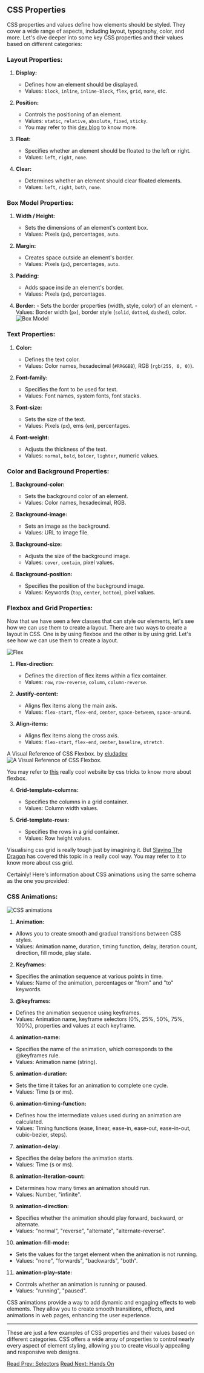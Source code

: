 ## CSS Properties

CSS properties and values define how elements should be styled. They cover a wide range of aspects, including layout, typography, color, and more. Let's dive deeper into some key CSS properties and their values based on different categories:

### Layout Properties:

1. **Display:**

    - Defines how an element should be displayed.
    - Values: `block`, `inline`, `inline-block`, `flex`, `grid`, `none`, etc.

2. **Position:**

    - Controls the positioning of an element.
    - Values: `static`, `relative`, `absolute`, `fixed`, `sticky`.
    - You may refer to this [dev blog](https://dev.to/surajondev/css-position-property-explained-3eg7) to know more.

3. **Float:**

    - Specifies whether an element should be floated to the left or right.
    - Values: `left`, `right`, `none`.

4. **Clear:**
    - Determines whether an element should clear floated elements.
    - Values: `left`, `right`, `both`, `none`.

### Box Model Properties:

1. **Width / Height:**

    - Sets the dimensions of an element's content box.
    - Values: Pixels (`px`), percentages, `auto`.

2. **Margin:**

    - Creates space outside an element's border.
    - Values: Pixels (`px`), percentages, `auto`.

3. **Padding:**

    - Adds space inside an element's border.
    - Values: Pixels (`px`), percentages.

4. **Border:** - Sets the border properties (width, style, color) of an element. - Values: Border width (`px`), border style (`solid`, `dotted`, `dashed`), color.
   ![Box Model](https://media.geeksforgeeks.org/wp-content/uploads/20220814185808/borderboxboxmodel.png)

### Text Properties:

1. **Color:**

    - Defines the text color.
    - Values: Color names, hexadecimal (`#RRGGBB`), RGB (`rgb(255, 0, 0)`).

2. **Font-family:**

    - Specifies the font to be used for text.
    - Values: Font names, system fonts, font stacks.

3. **Font-size:**

    - Sets the size of the text.
    - Values: Pixels (`px`), ems (`em`), percentages.

4. **Font-weight:**
    - Adjusts the thickness of the text.
    - Values: `normal`, `bold`, `bolder`, `lighter`, numeric values.

### Color and Background Properties:

1. **Background-color:**

    - Sets the background color of an element.
    - Values: Color names, hexadecimal, RGB.

2. **Background-image:**

    - Sets an image as the background.
    - Values: URL to image file.

3. **Background-size:**

    - Adjusts the size of the background image.
    - Values: `cover`, `contain`, pixel values.

4. **Background-position:**
    - Specifies the position of the background image.
    - Values: Keywords (`top`, `center`, `bottom`), pixel values.

### Flexbox and Grid Properties:

Now that we have seen a few classes that can style our elements, let's see how we can use them to create a layout. There are two ways to create a layout in CSS. One is by using flexbox and the other is by using grid. Let's see how we can use them to create a layout.

![Flex](https://i2.wp.com/css-tricks.com/wp-content/uploads/2020/03/uKflTr3s.png?resize=1024%2C509&ssl=1)

1. **Flex-direction:**

    - Defines the direction of flex items within a flex container.
    - Values: `row`, `row-reverse`, `column`, `column-reverse`.

2. **Justify-content:**

    - Aligns flex items along the main axis.
    - Values: `flex-start`, `flex-end`, `center`, `space-between`, `space-around`.

3. **Align-items:**
    - Aligns flex items along the cross axis.
    - Values: `flex-start`, `flex-end`, `center`, `baseline`, `stretch`.

A Visual Reference of CSS Flexbox. by [eludadev](https://www.reddit.com/user/eludadev/)
![A Visual Reference of CSS Flexbox.](https://preview.redd.it/rofzm44oka091.png?width=1080&crop=smart&auto=webp&s=798a921013d289735ab86d677e1853873a6a72d7)

You may refer to [this](https://css-tricks.com/snippets/css/a-guide-to-flexbox/) really cool website by css tricks to know more about flexbox.

4. **Grid-template-columns:**

    - Specifies the columns in a grid container.
    - Values: Column width values.

5. **Grid-template-rows:**
    - Specifies the rows in a grid container.
    - Values: Row height values.

Visualising css grid is really tough just by imagining it. But [Slaying The Dragon](https://www.youtube.com/watch?v=EiNiSFIPIQE) has covered this topic in a really cool way. You may refer to it to know more about css grid.

Certainly! Here's information about CSS animations using the same schema as the one you provided:

### CSS Animations:

![CSS animations](https://uploads.sitepoint.com/wp-content/uploads/2017/01/1483422029image03.gif)

1. **Animation:**

-   Allows you to create smooth and gradual transitions between CSS styles.
-   Values: Animation name, duration, timing function, delay, iteration count, direction, fill mode, play state.

2. **Keyframes:**

-   Specifies the animation sequence at various points in time.
-   Values: Name of the animation, percentages or "from" and "to" keywords.

3. **@keyframes:**

-   Defines the animation sequence using keyframes.
-   Values: Animation name, keyframe selectors (0%, 25%, 50%, 75%, 100%), properties and values at each keyframe.

4. **animation-name:**

-   Specifies the name of the animation, which corresponds to the @keyframes rule.
-   Values: Animation name (string).

5. **animation-duration:**

-   Sets the time it takes for an animation to complete one cycle.
-   Values: Time (s or ms).

6. **animation-timing-function:**

-   Defines how the intermediate values used during an animation are calculated.
-   Values: Timing functions (ease, linear, ease-in, ease-out, ease-in-out, cubic-bezier, steps).

7. **animation-delay:**

-   Specifies the delay before the animation starts.
-   Values: Time (s or ms).

8. **animation-iteration-count:**

-   Determines how many times an animation should run.
-   Values: Number, "infinite".

9. **animation-direction:**

-   Specifies whether the animation should play forward, backward, or alternate.
-   Values: "normal", "reverse", "alternate", "alternate-reverse".

10. **animation-fill-mode:**

-   Sets the values for the target element when the animation is not running.
-   Values: "none", "forwards", "backwards", "both".

11. **animation-play-state:**

-   Controls whether an animation is running or paused.
-   Values: "running", "paused".

CSS animations provide a way to add dynamic and engaging effects to web elements. They allow you to create smooth transitions, effects, and animations in web pages, enhancing the user experience.

---

These are just a few examples of CSS properties and their values based on different categories. CSS offers a wide array of properties to control nearly every aspect of element styling, allowing you to create visually appealing and responsive web designs.


[Read Prev: Selectors](/day_2/lessons/CSS/selectors.md)
[Read Next: Hands On](/day_2/lessons/CSS/applyingcss.html)